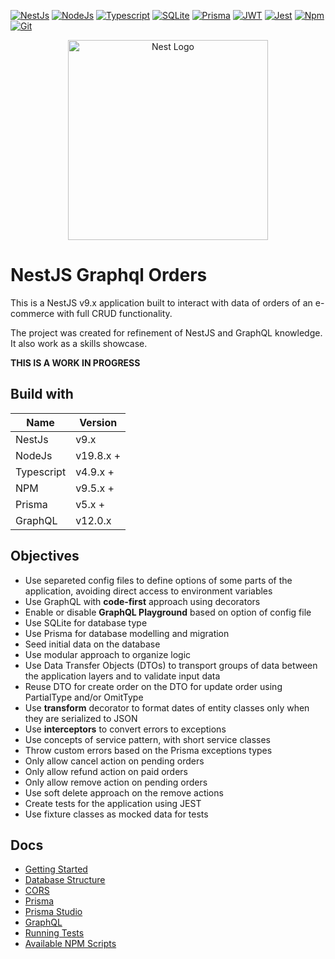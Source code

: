 [![NestJs][nestjs-shield]][ref-nestjs]
[![NodeJs][nodejs-shield]][ref-nodejs]
[![Typescript][typescript-shield]][ref-typescript]
[![SQLite][sqlite-shield]][ref-sqlite]
[![Prisma][prisma-shield]][ref-prisma]
[![JWT][jwt-shield]][ref-jwt]
[![Jest][jest-shield]][ref-jest]
[![Npm][npm-shield]][ref-npm]
[![Git][git-shield]][ref-git]

<p align="center">
  <a href="http://nestjs.com/" target="blank"><img src="https://nestjs.com/img/logo_text.svg" width="320" alt="Nest Logo" /></a>
</p>

# NestJS Graphql Orders

This is a NestJS v9.x application built to interact with data of orders of an e-commerce with full CRUD functionality.

The project was created for refinement of NestJS and GraphQL knowledge. It also work as a skills showcase.

**THIS IS A WORK IN PROGRESS**

## Build with

| Name       | Version  |
| ---------- | -------- |
| NestJs | v9.x |
| NodeJs | v19.8.x + |
| Typescript | v4.9.x + |
| NPM | v9.5.x + |
| Prisma | v5.x + |
| GraphQL | v12.0.x |

## Objectives

* Use separeted config files to define options of some parts of the application, avoiding direct access to environment variables
* Use GraphQL with **code-first** approach using decorators
* Enable or disable **GraphQL Playground** based on option of config file
* Use SQLite for database type
* Use Prisma for database modelling and migration
* Seed initial data on the database
* Use modular approach to organize logic
* Use Data Transfer Objects (DTOs) to transport groups of data between the application layers and to validate input data
* Reuse DTO for create order on the DTO for update order using PartialType and/or OmitType
* Use **transform** decorator to format dates of entity classes only when they are serialized to JSON
* Use **interceptors** to convert errors to exceptions
* Use concepts of service pattern, with short service classes
* Throw custom errors based on the Prisma exceptions types
* Only allow cancel action on pending orders
* Only allow refund action on paid orders
* Only allow remove action on pending orders
* Use soft delete approach on the remove actions
* Create tests for the application using JEST
* Use fixture classes as mocked data for tests

## Docs

* [Getting Started](./docs/getting_started.md)
* [Database Structure](./docs/database_structure.md)
* [CORS](./docs/cors.md)
* [Prisma](./docs/prisma.md)
* [Prisma Studio](./docs/prisma_studio.md)
* [GraphQL](./docs/graphql.md)
* [Running Tests](./docs/running_tests.md)
* [Available NPM Scripts](./docs/available_npm_scripts.md)

<!-- Badge Shields -->
[nestjs-shield]: https://img.shields.io/badge/nestjs-%23E0234E.svg?style=for-the-badge&logo=nestjs&logoColor=white
[nodejs-shield]: https://img.shields.io/badge/node.js-6DA55F?style=for-the-badge&logo=node.js&logoColor=white
[typescript-shield]: https://img.shields.io/badge/typescript-%23007ACC.svg?style=for-the-badge&logo=typescript&logoColor=white
[sqlite-shield]: https://img.shields.io/badge/sqlite-%2307405e.svg?style=for-the-badge&logo=sqlite&logoColor=white
[prisma-shield]: https://img.shields.io/badge/Prisma-3982CE?style=for-the-badge&logo=Prisma&logoColor=white
[jwt-shield]: https://img.shields.io/badge/JWT-black?style=for-the-badge&logo=JSON%20web%20tokens
[jest-shield]: https://img.shields.io/badge/-jest-%23C21325?style=for-the-badge&logo=jest&logoColor=white
[npm-shield]: https://img.shields.io/badge/NPM-%23CB3837.svg?style=for-the-badge&logo=npm&logoColor=white
[git-shield]: https://img.shields.io/badge/git-%23F05033.svg?style=for-the-badge&logo=git&logoColor=white

<!-- References -->
[ref-nestjs]: http://nestjs.com
[ref-nodejs]: https://nodejs.org
[ref-typescript]: https://www.typescriptlang.org
[ref-sqlite]: https://www.sqlite.org/index.html
[ref-prisma]: https://www.prisma.io/
[ref-npm]: https://yarnpkg.com
[ref-jwt]: https://jwt.io
[ref-jest]: https://jestjs.io/docs/getting-started
[ref-git]: https://git-scm.com